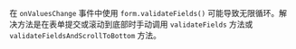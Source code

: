 在 `onValuesChange` 事件中使用 `form.validateFields()` 可能导致无限循环。解决方法是在表单提交或滚动到底部时手动调用 `validateFields` 方法或 `validateFieldsAndScrollToBottom` 方法。
